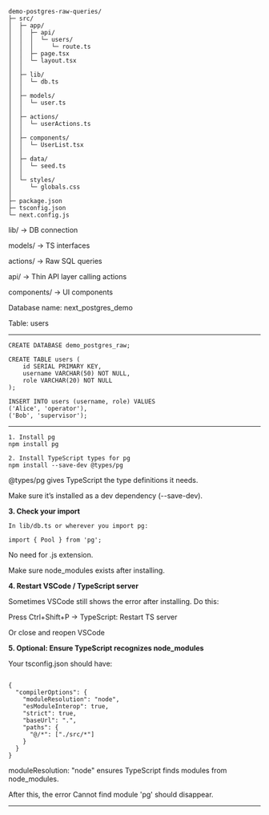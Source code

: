 ```text
demo-postgres-raw-queries/
├─ src/
│  ├─ app/
│  │  ├─ api/
│  │  │  └─ users/
│  │  │     └─ route.ts
│  │  ├─ page.tsx
│  │  └─ layout.tsx
│  │
│  ├─ lib/
│  │  └─ db.ts
│  │
│  ├─ models/
│  │  └─ user.ts
│  │
│  ├─ actions/
│  │  └─ userActions.ts
│  │
│  ├─ components/
│  │  └─ UserList.tsx
│  │
│  ├─ data/
│  │  └─ seed.ts
│  │
│  └─ styles/
│     └─ globals.css
│
├─ package.json
├─ tsconfig.json
└─ next.config.js

```
lib/ → DB connection

models/ → TS interfaces

actions/ → Raw SQL queries

api/ → Thin API layer calling actions

components/ → UI components

Database name: next_postgres_demo

Table: users

---

```text
CREATE DATABASE demo_postgres_raw;

CREATE TABLE users (
    id SERIAL PRIMARY KEY,
    username VARCHAR(50) NOT NULL,
    role VARCHAR(20) NOT NULL
);

INSERT INTO users (username, role) VALUES
('Alice', 'operator'),
('Bob', 'supervisor');
```
---

```text
1. Install pg
npm install pg

2. Install TypeScript types for pg
npm install --save-dev @types/pg
```

@types/pg gives TypeScript the type definitions it needs.

Make sure it’s installed as a dev dependency (--save-dev).

**3. Check your import**
```text
In lib/db.ts or wherever you import pg:

import { Pool } from 'pg';
```

No need for .js extension.

Make sure node_modules exists after installing.

**4. Restart VSCode / TypeScript server**

Sometimes VSCode still shows the error after installing. Do this:

Press Ctrl+Shift+P → TypeScript: Restart TS server

Or close and reopen VSCode

**5. Optional: Ensure TypeScript recognizes node_modules**

Your tsconfig.json should have:

```text

{
  "compilerOptions": {
    "moduleResolution": "node",
    "esModuleInterop": true,
    "strict": true,
    "baseUrl": ".",
    "paths": {
      "@/*": ["./src/*"]
    }
  }
}
```

moduleResolution: "node" ensures TypeScript finds modules from node_modules.

After this, the error Cannot find module 'pg' should disappear.

---